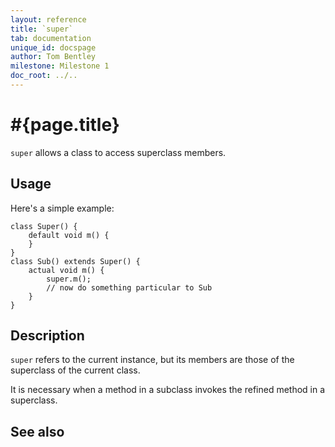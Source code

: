 ```yaml
---
layout: reference
title: `super`
tab: documentation
unique_id: docspage
author: Tom Bentley
milestone: Milestone 1
doc_root: ../..
---
```


# #{page.title}

`super` allows a class to access superclass members.


## Usage 

Here's a simple example:
  
    class Super() {
        default void m() {
        }
    }
    class Sub() extends Super() {
        actual void m() {
            super.m();
            // now do something particular to Sub
        }
    }


## Description

`super` refers to the current instance, but its members are those of the 
superclass of the current class. 

It is necessary when a method in a subclass invokes the refined method in 
a superclass. 


## See also

